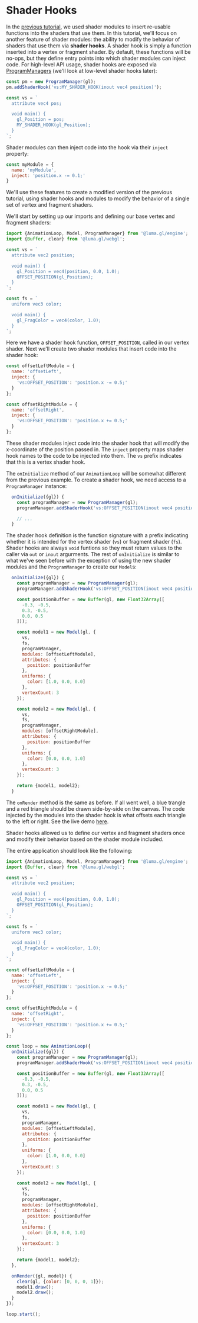 # Shader Hooks

In the [previous tutorial](/docs/getting-started/shader-hooks), we used shader modules to insert re-usable functions into the shaders that use them. In this tutorial, we'll focus on another feature of shader modules: the ability to modify the behavior of shaders that use them via **shader hooks**. A shader hook is simply a function inserted into a vertex or fragment shader. By default, these functions will be no-ops, but they define entry points into which shader modules can inject code. For high-level API usage, shader hooks are exposed via [ProgramManagers](/docs/api-reference/engine/program-manager) (we'll look at low-level shader hooks later):

```js
const pm = new ProgramManager(gl);
pm.addShaderHook('vs:MY_SHADER_HOOK(inout vec4 position)');

const vs = `
  attribute vec4 pos;

  void main() {
    gl_Position = pos;
    MY_SHADER_HOOK(gl_Position);
  }
`;
```


Shader modules can then inject code into the hook via their `inject` property:

```js
const myModule = {
  name: 'myModule',
  inject: 'position.x -= 0.1;'
}
```

We'll use these features to create a modified version of the previous tutorial, using shader hooks and modules to modify the behavior of a single set of vertex and fragment shaders.


We'll start by setting up our imports and defining our base vertex and fragment shaders:
```js
import {AnimationLoop, Model, ProgramManager} from '@luma.gl/engine';
import {Buffer, clear} from '@luma.gl/webgl';

const vs = `
  attribute vec2 position;

  void main() {
    gl_Position = vec4(position, 0.0, 1.0);
    OFFSET_POSITION(gl_Position);
  }
`;

const fs = `
  uniform vec3 color;

  void main() {
    gl_FragColor = vec4(color, 1.0);
  }
`;
```

Here we have a shader hook function, `OFFSET_POSITION`, called in our vertex shader. Next we'll create two shader modules that insert code into the shader hook:
```js
const offsetLeftModule = {
  name: 'offsetLeft',
  inject: {
    'vs:OFFSET_POSITION': 'position.x -= 0.5;'
  }
};

const offsetRightModule = {
  name: 'offsetRight',
  inject: {
    'vs:OFFSET_POSITION': 'position.x += 0.5;'
  }
};
```

These shader modules inject code into the shader hook that will modify the x-coordinate of the position passed in. The `inject` property maps shader hook names to the code to be injected into them. The `vs` prefix indicates that this is a vertex shader hook.

The `onInitialize` method of our `AnimationLoop` will be somewhat different from the previous example. To create a shader hook, we need access to a `ProgramManager` instance:

```js
  onInitialize({gl}) {
    const programManager = new ProgramManager(gl);
    programManager.addShaderHook('vs:OFFSET_POSITION(inout vec4 position)');

    // ...
  }
```

The shader hook definition is the function signature with a prefix indicating whether it is intended for the vertex shader (`vs`) or fragment shader (`fs`). Shader hooks are always `void` funtions so they must return values to the caller via `out` or `inout` argurments. The rest of `onInitialize` is similar to what we've seen before with the exception of using the new shader modules and the `ProgramManager` to create our `Model`s:

```js
  onInitialize({gl}) {
    const programManager = new ProgramManager(gl);
    programManager.addShaderHook('vs:OFFSET_POSITION(inout vec4 position)');

    const positionBuffer = new Buffer(gl, new Float32Array([
      -0.3, -0.5,
      0.3, -0.5,
      0.0, 0.5
    ]));

    const model1 = new Model(gl, {
      vs,
      fs,
      programManager,
      modules: [offsetLeftModule],
      attributes: {
        position: positionBuffer
      },
      uniforms: {
        color: [1.0, 0.0, 0.0]
      },
      vertexCount: 3
    });

    const model2 = new Model(gl, {
      vs,
      fs,
      programManager,
      modules: [offsetRightModule],
      attributes: {
        position: positionBuffer
      },
      uniforms: {
        color: [0.0, 0.0, 1.0]
      },
      vertexCount: 3
    });

    return {model1, model2};
  }
```

The `onRender` method is the same as before. If all went well, a blue trangle and a red triangle should be drawn side-by-side on the canvas. The code injected by the modules into the shader hook is what offsets each triangle to the left or right. See the live demo [here](/examples/getting-started/shader-hooks).

Shader hooks allowed us to define our vertex and fragment shaders once and modify their behavior based on the shader module included.

The entire application should look like the following:
```js
import {AnimationLoop, Model, ProgramManager} from '@luma.gl/engine';
import {Buffer, clear} from '@luma.gl/webgl';

const vs = `
  attribute vec2 position;

  void main() {
    gl_Position = vec4(position, 0.0, 1.0);
    OFFSET_POSITION(gl_Position);
  }
`;

const fs = `
  uniform vec3 color;

  void main() {
    gl_FragColor = vec4(color, 1.0);
  }
`;

const offsetLeftModule = {
  name: 'offsetLeft',
  inject: {
    'vs:OFFSET_POSITION': 'position.x -= 0.5;'
  }
};

const offsetRightModule = {
  name: 'offsetRight',
  inject: {
    'vs:OFFSET_POSITION': 'position.x += 0.5;'
  }
};

const loop = new AnimationLoop({
  onInitialize({gl}) {
    const programManager = new ProgramManager(gl);
    programManager.addShaderHook('vs:OFFSET_POSITION(inout vec4 position)');

    const positionBuffer = new Buffer(gl, new Float32Array([
      -0.3, -0.5,
      0.3, -0.5,
      0.0, 0.5
    ]));

    const model1 = new Model(gl, {
      vs,
      fs,
      programManager,
      modules: [offsetLeftModule],
      attributes: {
        position: positionBuffer
      },
      uniforms: {
        color: [1.0, 0.0, 0.0]
      },
      vertexCount: 3
    });

    const model2 = new Model(gl, {
      vs,
      fs,
      programManager,
      modules: [offsetRightModule],
      attributes: {
        position: positionBuffer
      },
      uniforms: {
        color: [0.0, 0.0, 1.0]
      },
      vertexCount: 3
    });

    return {model1, model2};
  },

  onRender({gl, model}) {
    clear(gl, {color: [0, 0, 0, 1]});
    model1.draw();
    model2.draw();
  }
});

loop.start();
```

